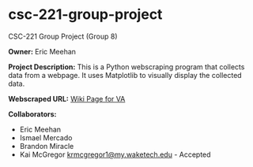 # csc-221-group-project
CSC-221 Group Project (Group 8)

__Owner:__ Eric Meehan

__Project Description:__ This is a Python webscraping program that collects data from a webpage. It uses Matplotlib to visually display the collected data.

__Webscraped URL:__ [Wiki Page for VA](https://en.wikipedia.org/wiki/Virginia)

__Collaborators:__
  - Eric Meehan
  - Ismael Mercado
  - Brandon Miracle
  - Kai McGregor krmcgregor1@my.waketech.edu - Accepted
